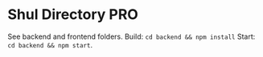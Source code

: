 # Shul Directory PRO
See backend and frontend folders. Build: `cd backend && npm install` Start: `cd backend && npm start`.
